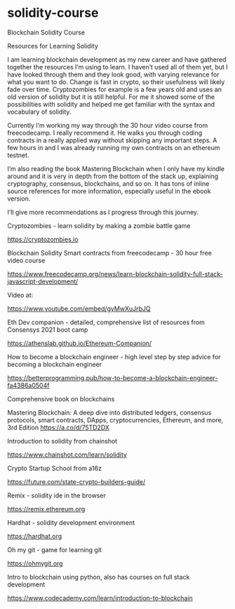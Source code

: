 # solidity-course
Blockchain Solidity Course

Resources for Learning Solidity

I am learning blockchain development as my new career and have gathered together the resources I’m using to learn. I haven’t used all of them yet, but I have looked through them and they look good, with varying relevance for what you want to do. Change is fast in crypto, so their usefulness will likely fade over time. Cryptozombies for example is a few years old and uses an old version of solidity but it is still helpful. For me it showed some of the possibilities with solidity and helped me get familiar with the syntax and vocabulary of solidity.

Currently I’m working my way through the 30 hour video course from freecodecamp. I really recommend it. He walks you through coding contracts in a really applied way without skipping any important steps. A few hours in and I was already running my own contracts on an ethereum testnet.

I’m also reading the book Mastering Blockchain when I only have my kindle around and it is very in depth from the bottom of the stack up, explaining cryptography, consensus, blockchains, and so on. It has tons of inline source references for more information, especially useful in the ebook version.

I’ll give more recommendations as I progress through this journey.


Cryptozombies - learn solidity by making a zombie battle game

https://cryptozombies.io


Blockchain Solidity Smart contracts from freecodecamp - 30 hour free video course 

https://www.freecodecamp.org/news/learn-blockchain-solidity-full-stack-javascript-development/

Video at:

https://www.youtube.com/embed/gyMwXuJrbJQ


Eth Dev companion - detailed, comprehensive list of resources from Consensys 2021 boot camp

https://athenslab.github.io/Ethereum-Companion/


How to become a blockchain engineer - high level step by step advice for becoming a blockchain engineer

https://betterprogramming.pub/how-to-become-a-blockchain-engineer-fa4386a0504f


Comprehensive book on blockchains

Mastering Blockchain: A deep dive into distributed ledgers, consensus protocols, smart contracts, DApps, cryptocurrencies, Ethereum, and more, 3rd Edition 
https://a.co/d/75TD2DX


Introduction to solidity from chainshot

https://www.chainshot.com/learn/solidity


Crypto Startup School from a16z

https://future.com/state-crypto-builders-guide/


Remix - solidity ide in the browser

https://remix.ethereum.org


Hardhat - solidity development environment 

https://hardhat.org


Oh my git - game for learning git

https://ohmygit.org


Intro to blockchain using python, also has courses on full stack development 

https://www.codecademy.com/learn/introduction-to-blockchain
